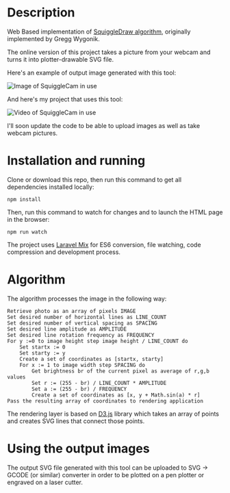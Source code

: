 # Description

Web Based implementation of [SquiggleDraw algorithm](https://github.com/gwygonik/SquiggleDraw ), originally implemented by Gregg Wygonik.

The online version of this project takes a picture from your webcam and turns it into plotter-drawable SVG file.

Here's an example of output image generated with this tool:

![Image of SquiggleCam in use](https://raw.githubusercontent.com/msurguy/SquiggleCam/master/examples/description.jpg "Image of SquiggleCam output")

And here's my project that uses this tool:

![Video of SquiggleCam in use](https://raw.githubusercontent.com/msurguy/SquiggleCam/master/examples/botomazov.jpg "Video of SquiggleCam in use")


I'll soon update the code to be able to upload images as well as take webcam pictures.

# Installation and running

Clone or download this repo, then run this command to get all dependencies installed locally:
```
npm install
```

Then, run this command to watch for changes and to launch the HTML page in the browser:
```
npm run watch
```

The project uses [Laravel Mix](https://github.com/JeffreyWay/laravel-mix) for ES6 conversion, file watching, code compression and development process.

# Algorithm

The algorithm processes the image in the following way:

```
Retrieve photo as an array of pixels IMAGE
Set desired number of horizontal lines as LINE_COUNT
Set desired number of vertical spacing as SPACING
Set desired line amplitude as AMPLITUDE
Set desired line rotation frequency as FREQUENCY
For y :=0 to image height step image height / LINE_COUNT do
	Set startx := 0
	Set starty := y
	Create a set of coordinates as [startx, starty]
	For x := 1 to image width step SPACING do
		Get brightness br of the current pixel as average of r,g,b values
		Set r := (255 - br) / LINE_COUNT * AMPLITUDE
		Set a := (255 - br) / FREQUENCY
		Create a set of coordinates as [x, y + Math.sin(a) * r]
Pass the resulting array of coordinates to rendering application
```

The rendering layer is based on [D3.js](https://d3js.org/) library which takes an array of points and creates SVG lines that connect those points.

# Using the output images

The output SVG file generated with this tool can be uploaded to SVG -> GCODE (or similar) converter in order to be plotted on a pen plotter or engraved on a laser cutter.
